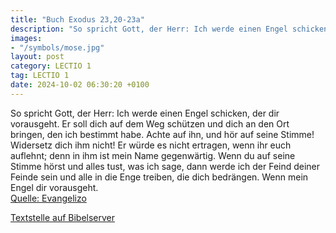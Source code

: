 ```yaml
---
title: "Buch Exodus 23,20-23a"
description: "So spricht Gott, der Herr: Ich werde einen Engel schicken, der dir vorausgeht. Er soll dich auf dem Weg schützen und dich an den Ort bringen, den ich bestimmt habe. Achte auf ihn, und hör auf seine Stimme! Widersetz dich ihm nicht! Er würde es nicht ertragen, wenn ihr euch aufleh...."
images:
- "/symbols/mose.jpg"
layout: post
category: LECTIO 1
tag: LECTIO 1
date: 2024-10-02 06:30:20 +0100
---
```

So spricht Gott, der Herr: Ich werde einen Engel schicken, der dir vorausgeht. Er soll dich auf dem Weg schützen und dich an den Ort bringen, den ich bestimmt habe.
Achte auf ihn, und hör auf seine Stimme! Widersetz dich ihm nicht! Er würde es nicht ertragen, wenn ihr euch auflehnt; denn in ihm ist mein Name gegenwärtig.<!--more-->
Wenn du auf seine Stimme hörst und alles tust, was ich sage, dann werde ich der Feind deiner Feinde sein und alle in die Enge treiben, die dich bedrängen.
Wenn mein Engel dir vorausgeht.<br>
[Quelle: Evangelizo](https://evangeliumtagfuertag.org/DE/gospel)

[Textstelle auf Bibelserver](https://www.bibleserver.com/EU/2.Mose23,20-23a)
